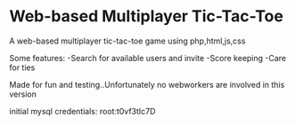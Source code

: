 # Web-based Multiplayer Tic-Tac-Toe
A web-based multiplayer tic-tac-toe game using php,html,js,css

Some features:
-Search for available users and invite
-Score keeping
-Care for ties

Made for fun and testing..Unfortunately no webworkers are involved in this version

initial mysql credentials:
root:t0vf3tIc7D
